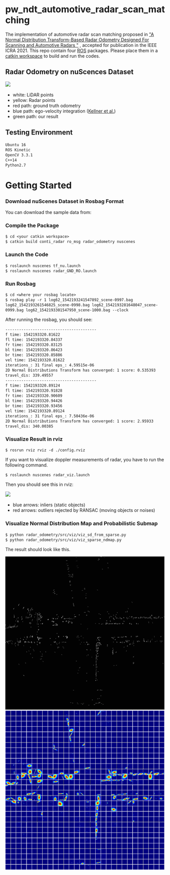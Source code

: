 # pw_ndt_automotive_radar_scan_matching

The implementation of automotive radar scan matching proposed in ["A Normal Distribution Transform-Based Radar Odometry Designed For Scanning and Automotive Radars
"](https://arxiv.org/abs/2103.07908) , accepted for publication in the IEEE ICRA 2021. This repo contain four [ROS](http://wiki.ros.org/action/fullsearch/noetic/Installation/Ubuntu?action=fullsearch&context=180&value=linkto%3A%22noetic%2FInstallation%2FUbuntu%22) packages. Please place them in a [catkin workspace](http://wiki.ros.org/catkin/Tutorials/create_a_workspace) to build and run the codes.

## Radar Odometry on nuScences Dataset
![](img/automotive_ro.gif)
- white: LiDAR points
- yellow: Radar points
- red path: ground truth odometry
- blue path: ego-velocity integration ([Kellner et al.](https://ieeexplore.ieee.org/abstract/document/6907064))
- green path: our result

## Testing Environment
```
Ubuntu 16
ROS Kinetic
OpenCV 3.3.1
C++14
Python2.7
```

# Getting Started

### Download nuScenes Dataset in Rosbag Format
You can download the sample data from:

### Compile the Package
```
$ cd <your catkin workspace>
$ catkin build conti_radar ro_msg radar_odometry nuscenes
```

### Launch the Code
```
$ roslaunch nuscenes tf_nu.launch
$ roslaunch nuscenes radar_GND_RO.launch
```

### Run Rosbag
```
$ cd <where your rosbag locate>
$ rosbag play -r 1 log62_1542193241547892_scene-0997.bag log62_1542193261546825_scene-0998.bag log62_1542193281648047_scene-0999.bag log62_1542193301547950_scene-1000.bag --clock
```

After running the rosbag, you should see:
```
---------------------------------------- 
f time: 1542193320.81622
fl time: 1542193320.84337
fr time: 1542193320.83125
bl time: 1542193320.86423
br time: 1542193320.85886
vel time: 1542193320.81622
iterations_: 31 final eps_: 4.59515e-06
2D Normal Distributions Transform has converged: 1 score: 0.535393
travel_dis: 339.49557
---------------------------------------- 
f time: 1542193320.89124
fl time: 1542193320.91828
fr time: 1542193320.90609
bl time: 1542193320.94426
br time: 1542193320.93456
vel time: 1542193320.89124
iterations_: 31 final eps_: 7.50436e-06
2D Normal Distributions Transform has converged: 1 score: 2.95933
travel_dis: 340.00385
```

### Visualize Result in rviz
```
$ rosrun rviz rviz -d ./config.rviz
```

If you want to visualize doppler measurements of radar, you have to run the following command.
```
$ roslaunch nuscenes radar_viz.launch 
```

Then you should see this in rviz:

![](img/automotive_radar_vel.gif)
- blue arrows: inliers (static objects)
- red arrows: outliers rejected by RANSAC (moving objects or noises)

### Visualize Normal Distribution Map and Probabilistic Submap
```
$ python radar_odometry/src/viz/viz_sd_from_sparse.py
$ python radar_odometry/src/viz/viz_sparse_ndmap.py
```
The result should look like this.

<img src="img/probabilistic_submap_example.png" alt="drawing" style="width:500px;"/>
<img src="img/ndmap_example.png" alt="drawing" style="width:500px;"/>
















